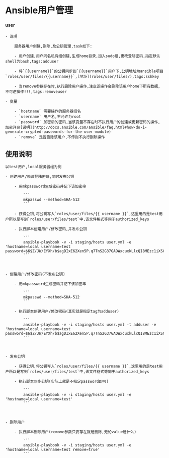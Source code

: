 # Ansible用户管理

#### user

    - 说明

        服务器用户创建,删除,及公钥管理,task如下:

        - 用户创建,用户同名私有组创建,生成home目录,加入sudo组,更改登陆密码,指定默认shell为bash,tags:adduser
      
        - 将`{{username}}`的公钥同步到`{{username}}`用户下,公钥地址为ansible项目`roles/user/files/{{username}}`,[地址](roles/user/files/),tags:sshkey
      
        - 当remove参数存在时,执行删除用户操作,注意该操作会删除该用户home下所有数据,不可逆操作!!!,tags:removeuser

    - 变量

        - `hostname` 需要操作的服务器组名
        - `username` 用户名,不允许为root
        - `password` 加密后的密码,当该变量不存在时不执行用户的创建或更新密码的操作,加密详见[说明](http://docs.ansible.com/ansible/faq.html#how-do-i-generate-crypted-passwords-for-the-user-module)
        - `remove` 是否删除该用户,不传则不执行删除操作


## 使用说明

    以test用户,local服务器组为例

    - 创建用户/修改登陆密码,同时发布公钥

        - 用mkpassword生成密码并记下该加密串

            ```
            mkpasswd --method=SHA-512
            ```

        - 获得公钥,将公钥写入`roles/user/files/{{ username }}`,这里用的是test用户所以是写到`roles/user/files/test`中,该文件格式等同于authorized_keys

        - 执行脚本创建用户/修改密码,并发布公钥

            ```
            ansible-playbook -v -i staging/hosts user.yml -e 'hostname=local username=test password=$6$Z/JW/EYXh/b$agDIxE62Xen5P.q7TnS2G37GAOWxcuxkLlcQI8MEzc1iXSCQ3G7zVeGzEuFSoDUDVYuyp7PnBO8L6VYQFzFKA1'
            ```



    - 创建用户/修改密码(不发布公钥)

        - 用mkpassword生成密码并记下该加密串

            ```
            mkpasswd --method=SHA-512
            ```
            
        - 执行脚本创建用户/修改密码(其实就是指定tag为adduser)

            ```
            ansible-playbook -v -i staging/hosts user.yml -t adduser -e 'hostname=local username=test password=$6$Z/JW/EYXh/b$agDIxE62Xen5P.q7TnS2G37GAOWxcuxkLlcQI8MEzc1iXSCQ3G7zVeGzEuFSoDUDVYuyp7PnBO8L6VYQFzFKA1'
            ```
            
            

    - 发布公钥

        - 获得公钥,将公钥写入`roles/user/files/{{ username }}`,这里用的是test用户所以是写到`roles/user/files/test`中,该文件格式等同于authorized_keys

        - 执行脚本同步公钥(实际上就是不指定password即可)

            ```
            ansible-playbook -v -i staging/hosts user.yml -e 'hostname=local username=test'
            ```
            
            

    - 删除用户

        - 执行脚本删除用户(remove参数只要存在就是删除,无论value是什么)

            ```
            ansible-playbook -v -i staging/hosts user.yml -e 'hostname=local username=test remove=true'
            ```

